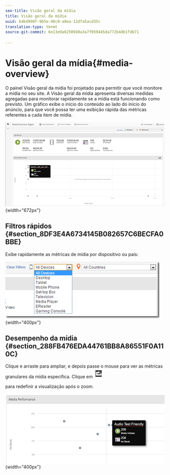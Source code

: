 ```yaml
---
seo-title: Visão geral da mídia
title: Visão geral da mídia
uuid: bdbd998f-9b5e-40c9-a8ea-12dfa5acd35c
translation-type: tm+mt
source-git-commit: 6e13e9a6250949a3a7f059445da772b4db1fdb71

---
```



# Visão geral da mídia{#media-overview}

O painel Visão geral da mídia foi projetado para permitir que você monitore a mídia no seu site. A Visão geral da mídia apresenta diversas medidas agregadas para monitorar rapidamente se a mídia está funcionando como previsto. Um gráfico exibe o início do conteúdo ao lado do início do anúncio, para que você possa ter uma exibição rápida das métricas referentes a cada item de mídia.

![](assets/media_overview.png){width="672px"}

## Filtros rápidos {#section_8DF3E4A6734145B082657C6BECFA0BBE}

Exibe rapidamente as métricas de mídia por dispositivo ou país:

![](assets/video-overview-report-filters.png){width="400px"}

## Desempenho da mídia {#section_288FB476EDA44761BB8A86551F0A110C}

Clique e arraste para ampliar, e depois passe o mouse para ver as métricas granulares da mídia específica. Clique em  ![](assets/video-overview-report-revert.png)

para redefinir a visualização após o zoom.

![](assets/media_overview_zoom.png){width="400px"}

